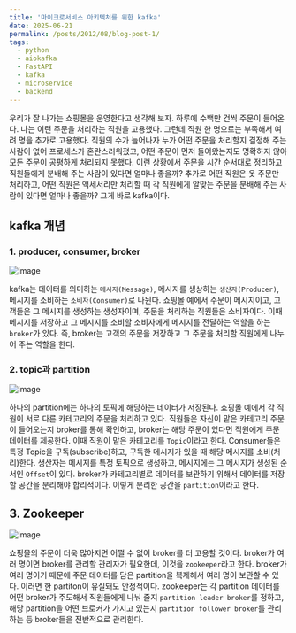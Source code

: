 ```yaml
---
title: '마이크로서비스 아키텍처를 위한 kafka'
date: 2025-06-21
permalink: /posts/2012/08/blog-post-1/
tags:
  - python
  - aiokafka
  - FastAPI
  - kafka
  - microservice
  - backend
---
```


우리가 잘 나가는 쇼핑몰을 운영한다고 생각해 보자. 하루에 수백만 건씩 주문이 들어온다. 나는 이런 주문을 처리하는 직원을 고용했다. 그런데 직원 한 명으로는 부족해서 여려 명을 추가로 고용했다. 직원의 수가 늘어나자 누가 어떤 주문을 처리할지 결정해 주는 사람이 없어 프로세스가 혼란스러워졌고, 어떤 주문이 먼저 들어왔는지도 명확하지 않아 모든 주문이 공평하게 처리되지 못했다. 이런 상황에서 주문을 시간 순서대로 정리하고 직원들에게 분배해 주는 사람이 있다면 얼마나 좋을까? 추가로 어떤 직원은 옷 주문만 처리하고, 어떤 직원은 액세서리만 처리할 때 각 직원에게 알맞는 주문을 분배해 주는 사람이 있다면 얼마나 좋을까? 그게 바로 kafka이다.

## kafka 개념

### 1. producer, consumer, broker

![image](https://github.com/user-attachments/assets/d98c9227-cc10-450e-a061-ffdc041cfea0)

kafka는 데이터를 의미하는 `메시지(Message)`, 메시지를 생상하는 `생산자(Producer)`, 메시지를 소비하는 `소비자(Consumer)`로 나뉜다. 쇼핑몰 예에서 주문이 메시지이고, 고객들은 그 메시지를 생성하는 생성자이며, 주문을 처리하는 직원들은 소비자이다. 이때 메시지를 저장하고 그 메시지를 소비할 소비자에게 메시지를 전달하는 역할을 하는 `broker`가 있다. 즉, broker는 고객의 주문을 저장하고 그 주문을 처리할 직원에게 나누어 주는 역할을 한다. 
### 2. topic과 partition

![image](https://github.com/user-attachments/assets/704226f6-0ff9-483a-954d-129c7a1a002e)

 하나의 partition에는 하나의 토픽에 해당하는 데이터가 저장된다. 쇼핑몰 예에서 각 직원이 서로 다른 카테고리의 주문을 처리하고 있다. 직원들은 자신이 맡은 카테고리 주문이 들어오는지 broker를 통해 확인하고, broker는 해당 주문이 있다면 직원에게 주문 데이터를 제공한다. 이때 직원이 맡은 카테고리를 `Topic`이라고 한다. Consumer들은 특정 Topic을 구독(subscribe)하고, 구독한 메시지가 있을 때 해당 메시지를 소비(처리)한다. 생산자는 메시지를 특정 토픽으로 생성하고, 메시지에는 그 메시지가 생성된 순서인 `Offset`이 있다. broker가 카테고리별로 데이터를 보관하기 위해서 데이터를 저장할 공간을 분리해야 합리적이다. 이렇게 분리한 공간을 `partition`이라고 한다.

## 3. Zookeeper

![image](https://github.com/user-attachments/assets/909a8f10-1d95-41e1-9bcf-20988d387442)

쇼핑몰의 주문이 더욱 많아지면 어쩔 수 없이 broker를 더 고용할 것이다. broker가 여러 명이면 broker를 관리할 관리자가 필요한데, 이것을 `zookeeper`라고 한다. broker가 여러 명이기 때문에 주문 데이터를 담은 partition을 복제해서 여러 명이 보관할 수 있다. 이러면 한 partiton이 유실돼도 안정적이다. zookeeper는 각 partition 데이터를 어떤 broker가 주도해서 직원들에게 나눠 줄지 `partition leader broker`를 정하고, 해당 partition을 어떤 브로커가 가지고 있는지 `partition follower broker`를 관리하는 등 broker들을 전반적으로 관리한다.




